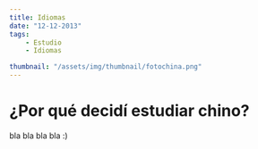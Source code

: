 ```yaml
---
title: Idiomas
date: "12-12-2013"
tags: 
    - Estudio
    - Idiomas

thumbnail: "/assets/img/thumbnail/fotochina.png"
---
```


# ¿Por qué decidí estudiar chino?

bla bla bla bla :)